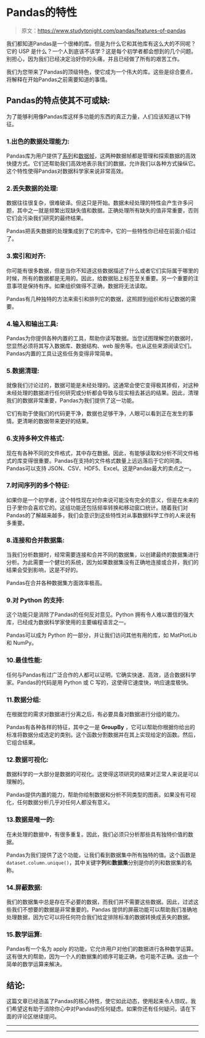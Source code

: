 # Pandas的特性

> 原文：<https://www.studytonight.com/pandas/features-of-pandas>

我们都知道Pandas是一个很棒的库。但是为什么它和其他库有这么大的不同呢？它的 USP 是什么？一个人到底该不该学？这是每个初学者都会想到的几个问题。别担心，因为我们已经决定治好你的头痛，并且已经做了所有的艰苦工作。

我们为您带来了Pandas的顶级特色，使它成为一个伟大的库。这些是综合要点，将解释在开始Pandas之前需要知道的事情。

## Pandas的特点使其不可或缺:

为了能够利用像Pandas库这样多功能的东西的真正力量，人们应该知道以下特征。

### 1.出色的数据处理能力:

Pandas库为用户提供了[系列](https://www.studytonight.com/pandas/pandas-series)和[数据帧](https://www.studytonight.com/pandas/pandas-dataframe)，这两种数据帧都是管理和探索数据的高效快捷方式。它们还帮助我们高效地表示我们的数据，允许我们以各种方式操纵它。这个特性使得Pandas对数据科学家来说非常高效。

### 2.丢失数据的处理:

数据往往很复杂，很难破译。但这只是开始。数据未经处理的特性会产生许多问题，其中之一就是频繁出现缺失值和数据。正确处理所有缺失的值非常重要，否则它们会污染我们研究的最终结果。

Pandas把丢失数据的处理集成到了它的库中，它的一些特性你已经在前面介绍过了。

### 3.索引和对齐:

你可能有很多数据，但是当你不知道这些数据描述了什么或者它们实际属于哪里的时候，所有的数据都是无用的。因此，给数据贴上标签至关重要。另一个重要的注意事项是保持有序。如果组织做得不正确，数据将无法读取。

Pandas有几种独特的方法来索引和排列它的数据，这照顾到组织和标记数据的需要。

### 4.输入和输出工具:

Pandas为你提供各种内置的工具，帮助你读写数据。当您试图理解您的数据时，您显然必须将其写入数据库、数据结构、web 服务等。也从这些来源阅读它们。Pandas内置的工具让这些任务变得非常简单。

### 5.数据清理:

就像我们讨论过的，数据可能是未经处理的。这通常会使它变得极其掺假，对这种未经处理的数据进行任何研究或分析都会导致与现实相去甚远的结果。因此，清理我们的数据非常重要，Pandas为我们提供了这一功能。

它们有助于使我们的代码更干净，数据也足够干净，人眼可以看到正在发生的事情。更清晰的数据带来更好的结果。

### 6.支持多种文件格式:

现在有各种不同的文件格式，其中存在数据。因此，有能够读取和分析不同文件格式的库变得很重要。Pandas在支持的文件格式数量上远远落后于它的同类。Pandas可以支持 JSON、CSV、HDF5、Excel。这是Pandas最大的卖点之一。

### 7.时间序列的多个特征:

如果你是一个初学者，这个特性现在对你来说可能没有完全的意义，但是在未来的日子里你会喜欢它的。这组功能还包括频率转换和移动窗口统计。随着我们对Pandas的了解越来越多，我们会意识到这些特性对从事数据科学工作的人来说有多重要。

### 8.连接和合并数据集:

当我们分析数据时，经常需要连接和合并不同的数据集，以创建最终的数据集进行分析。为此需要一个健壮的系统，因为如果数据集没有正确地连接或合并，我们的结果会受到影响，这是不好的。

Pandas在合并各种数据集方面效率极高。

### 9.对 Python 的支持:

这个功能只是消除了Pandas的任何反对意见。Python 拥有令人难以置信的强大库，已经成为数据科学家使用的主要编程语言之一。

Pandas可以成为 Python 的一部分，并让我们访问其他有用的库，如 MatPlotLib 和 NumPy。

### 10.最佳性能:

任何与Pandas有过广泛合作的人都可以证明，它确实快速、高效，适合数据科学家。Pandas的代码是用 Python 或 C 写的，这使得它速度快，响应速度极快。

### 11.数据分组:

在根据您的需求对数据进行分离之后，有必要具备对数据进行分组的能力。

Pandas有各种各样的特征，其中之一是 **GroupBy** ，它可以帮助你根据你给出的标准将数据分成选定的类别。这个函数分割数据并在其上实现给定的函数。然后，它组合结果。

### 12.数据可视化:

数据科学的一大部分是数据的可视化。这使得这项研究的结果对正常人来说是可以理解的。

Pandas提供内置的能力，帮助你绘制数据和分析不同类型的图表。如果没有可视化，任何数据分析几乎对任何人都没有意义。

### 13.数据是唯一的:

在未处理的数据中，有很多重复。因此，我们必须只分析那些具有独特价值的数据。

Pandas为我们提供了这个功能，让我们看到数据集中所有独特的值。这个函数是`dataset.column.unique()`，其中关键字**列**和**数据集**分别是你的列和数据集的名称。

### 14.屏蔽数据:

我们的数据集中总是存在不必要的数据，而我们并不需要这些数据。因此，过滤这些我们不想要的数据是非常重要的。Pandas 提供的屏蔽功能可以帮助我们准确地处理数据，因为它可以将任何符合我们给定排除标准的数据转换成丢失的数据。

### 15.数学运算:

Pandas有一个名为 apply 的功能，它允许用户对他们的数据进行各种数学运算。这有很大的帮助，因为一个人的数据集的顺序可能正确，也可能不正确。这由一个简单的数学运算来解决。

## 结论:

这篇文章已经涵盖了Pandas的核心特性，使它如此动态，使用起来令人惊叹。我们希望这有助于消除你心中对Pandas的任何疑虑。如果你还有任何疑问，请在下面的评论区继续提问。

* * *

* * *
